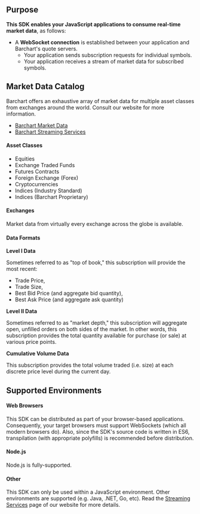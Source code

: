 ## Purpose

**This SDK enables your JavaScript applications to consume real-time market data**, as follows:

* A **WebSocket connection** is established between your application and Barchart's quote servers.
  * Your application sends subscription requests for individual symbols.
  * Your application receives a stream of market data for subscribed symbols.

## Market Data Catalog

Barchart offers an exhaustive array of market data for multiple asset classes from exchanges around the world. Consult our website for more information.

* [Barchart Market Data](https://www.barchart.com/solutions/data/market)
* [Barchart Streaming Services](https://www.barchart.com/solutions/services/stream)

#### Asset Classes

* Equities
* Exchange Traded Funds
* Futures Contracts
* Foreign Exchange (Forex)
* Cryptocurrencies
* Indices (Industry Standard)
* Indices (Barchart Proprietary)

#### Exchanges

Market data from virtually every exchange across the globe is available.

#### Data Formats

**Level I Data**

Sometimes referred to as "top of book," this subscription will provide the most recent:

* Trade Price,
* Trade Size,
* Best Bid Price (and aggregate bid quantity),
* Best Ask Price (and aggregate ask quantity)

**Level II Data**

Sometimes referred to as "market depth," this subscription will aggregate open, unfilled orders on both sides of the market. In other words, this subscription provides the total quantity available for purchase (or sale) at various price points.

**Cumulative Volume Data**

This subscription provides the total volume traded (i.e. size) at each discrete price level during the current day.

## Supported Environments

#### Web Browsers

This SDK can be distributed as part of your browser-based applications. Consequently, your target browsers must support WebSockets (which all modern browsers do). Also, since the SDK's source code is written in ES6, transpilation (with appropriate polyfills) is recommended before distribution.

#### Node.js

Node.js is fully-supported.

#### Other

This SDK can only be used within a JavaScript environment. Other environments are supported (e.g. Java, .NET, Go, etc). Read the [Streaming Services](https://www.barchart.com/solutions/services/stream) page of our website for more details.







